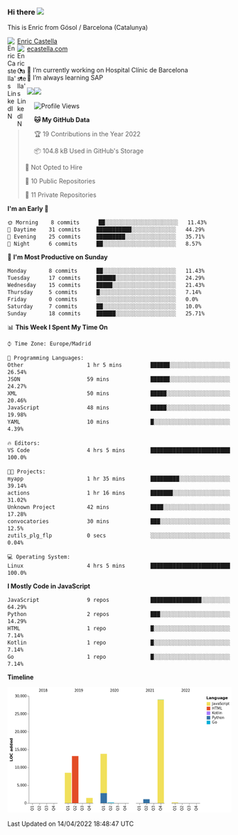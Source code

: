 ### Hi there <img src="https://media.giphy.com/media/hvRJCLFzcasrR4ia7z/giphy.gif" width="25px">

This is Enric from Gósol / Barcelona (Catalunya) 

<a href="https://www.linkedin.com/in/enric-castella/">
  <img align="left" alt="Enric Castella's LinkedIN" width="22px" src="https://raw.githubusercontent.com/peterthehan/peterthehan/master/assets/linkedin.svg" />
  Enric Castella
</a><br>

<a href="https://www.linkedin.com/in/enric-castella/">
  <img align="left" alt="Enric Castella's LinkedIN" width="22px" src="https://cdn-icons-png.flaticon.com/128/2034/2034607.png" />
  ecastella.com
</a><br><br>

- 🔭 I’m currently working on Hospital Clínic de Barcelona
- 🌱 I’m always learning SAP

<img align="left" height="170" src="https://github-readme-stats.vercel.app/api/top-langs/?username=enric11&layout=compact">

<img height="170" src="https://github-readme-stats.vercel.app/api?username=enric11&count_private=true&show_icons=true">

<!--START_SECTION:waka-->
![Profile Views](http://img.shields.io/badge/Profile%20Views-83-blue)

**🐱 My GitHub Data** 

> 🏆 19 Contributions in the Year 2022
 > 
> 📦 104.8 kB Used in GitHub's Storage 
 > 
> 🚫 Not Opted to Hire
 > 
> 📜 10 Public Repositories 
 > 
> 🔑 11 Private Repositories  
 > 
**I'm an Early 🐤** 

```text
🌞 Morning    8 commits      ██░░░░░░░░░░░░░░░░░░░░░░░   11.43% 
🌆 Daytime    31 commits     ███████████░░░░░░░░░░░░░░   44.29% 
🌃 Evening    25 commits     █████████░░░░░░░░░░░░░░░░   35.71% 
🌙 Night      6 commits      ██░░░░░░░░░░░░░░░░░░░░░░░   8.57%

```
📅 **I'm Most Productive on Sunday** 

```text
Monday       8 commits      ██░░░░░░░░░░░░░░░░░░░░░░░   11.43% 
Tuesday      17 commits     ██████░░░░░░░░░░░░░░░░░░░   24.29% 
Wednesday    15 commits     █████░░░░░░░░░░░░░░░░░░░░   21.43% 
Thursday     5 commits      █░░░░░░░░░░░░░░░░░░░░░░░░   7.14% 
Friday       0 commits      ░░░░░░░░░░░░░░░░░░░░░░░░░   0.0% 
Saturday     7 commits      ██░░░░░░░░░░░░░░░░░░░░░░░   10.0% 
Sunday       18 commits     ██████░░░░░░░░░░░░░░░░░░░   25.71%

```


📊 **This Week I Spent My Time On** 

```text
⌚︎ Time Zone: Europe/Madrid

💬 Programming Languages: 
Other                    1 hr 5 mins         ██████░░░░░░░░░░░░░░░░░░░   26.54% 
JSON                     59 mins             ██████░░░░░░░░░░░░░░░░░░░   24.27% 
XML                      50 mins             █████░░░░░░░░░░░░░░░░░░░░   20.46% 
JavaScript               48 mins             █████░░░░░░░░░░░░░░░░░░░░   19.98% 
YAML                     10 mins             █░░░░░░░░░░░░░░░░░░░░░░░░   4.39%

🔥 Editors: 
VS Code                  4 hrs 5 mins        █████████████████████████   100.0%

🐱‍💻 Projects: 
myapp                    1 hr 35 mins        █████████░░░░░░░░░░░░░░░░   39.14% 
actions                  1 hr 16 mins        ███████░░░░░░░░░░░░░░░░░░   31.02% 
Unknown Project          42 mins             ████░░░░░░░░░░░░░░░░░░░░░   17.28% 
convocatories            30 mins             ███░░░░░░░░░░░░░░░░░░░░░░   12.5% 
zutils_plg_flp           0 secs              ░░░░░░░░░░░░░░░░░░░░░░░░░   0.04%

💻 Operating System: 
Linux                    4 hrs 5 mins        █████████████████████████   100.0%

```

**I Mostly Code in JavaScript** 

```text
JavaScript               9 repos             ████████████████░░░░░░░░░   64.29% 
Python                   2 repos             ███░░░░░░░░░░░░░░░░░░░░░░   14.29% 
HTML                     1 repo              █░░░░░░░░░░░░░░░░░░░░░░░░   7.14% 
Kotlin                   1 repo              █░░░░░░░░░░░░░░░░░░░░░░░░   7.14% 
Go                       1 repo              █░░░░░░░░░░░░░░░░░░░░░░░░   7.14%

```


**Timeline**

![Chart not found](https://raw.githubusercontent.com/enric11/enric11/main/charts/bar_graph.png) 


 Last Updated on 14/04/2022 18:48:47 UTC
<!--END_SECTION:waka-->

<!-- ![](https://visitor-badge.glitch.me/badge?page_id=enric11.enric11) -->
